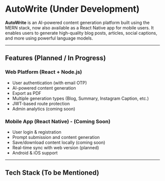 # AutoWrite (Under Development)

**AutoWrite** is an AI-powered content generation platform built using the MERN stack, now also available as a React Native app for mobile users. It enables users to generate high-quality blog posts, articles, social captions, and more using powerful language models.

---

## Features (Planned / In Progress)

### Web Platform (React + Node.js)

- User authentication (with email OTP)
- AI-powered content generation
- Export as PDF
- Multiple generation types (Blog, Summary, Instagram Caption, etc.)
- JWT-based route protection
- Admin analytics (coming soon)

### Mobile App (React Native) - (Coming Soon)

- User login & registration
- Prompt submission and content generation
- Save/download content locally (coming soon)
- Real-time sync with web version (planned)
- Android & iOS support

---

## Tech Stack (To be Mentioned)


